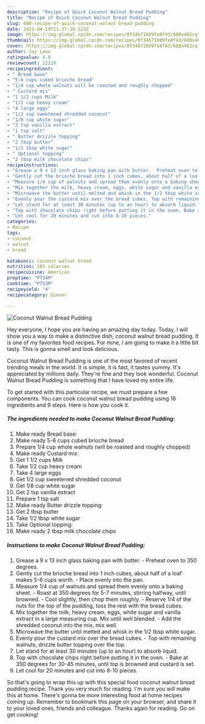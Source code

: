 ```yaml
---
description: "Recipe of Quick Coconut Walnut Bread Pudding"
title: "Recipe of Quick Coconut Walnut Bread Pudding"
slug: 608-recipe-of-quick-coconut-walnut-bread-pudding
date: 2021-04-19T11:37:10.523Z
image: https://img-global.cpcdn.com/recipes/0f34b71089fe8f43/680x482cq70/coconut-walnut-bread-pudding-recipe-main-photo.jpg
thumbnail: https://img-global.cpcdn.com/recipes/0f34b71089fe8f43/680x482cq70/coconut-walnut-bread-pudding-recipe-main-photo.jpg
cover: https://img-global.cpcdn.com/recipes/0f34b71089fe8f43/680x482cq70/coconut-walnut-bread-pudding-recipe-main-photo.jpg
author: Jay Lane
ratingvalue: 4.8
reviewcount: 12219
recipeingredient:
- " Bread base"
- "5-6 cups cubed brioche bread"
- "1/4 cup whole walnuts will be roasted and roughly chopped"
- " Custard mix"
- "1 1/2 cups Milk"
- "1/2 cup heavy cream"
- "4 large eggs"
- "1/2 cup sweetened shredded coconut"
- "1/8 cup white sugar"
- "2 tsp vanilla extract"
- "1 tsp salt"
- " Butter drizzle topping"
- "2 tbsp butter"
- "1/2 tbsp white sugar"
- " Optional topping"
- "2 tbsp milk chocolate chips"
recipeinstructions:
- "Grease a 9 x 13 inch glass baking pan with butter.  Preheat oven to 350 degrees."
- "Gently cut the brioche bread into 1 inch cubes, about half of a loaf makes 5-6 cups worth.  Place evenly into the pan."
- "Measure 1/4 cup of walnuts and spread them evenly onto a baking sheet. Roast at 350 degrees for 5-7 minutes, stirring halfway, until browned. Cool slightly, then chop them roughly. Reserve 1/4 of the nuts for the top of the pudding, toss the rest with the bread cubes."
- "Mix together the milk, heavy cream, eggs, white sugar and vanilla extract in a large measuring cup. Mix until well blended. Add the shredded coconut into the mix, mix well."
- "Microwave the butter until melted and whisk in the 1/2 tbsp white sugar."
- "Evenly pour the custard mix over the bread cubes. Top with remaining walnuts, drizzle butter topping over the top."
- "Let stand for at least 30 minutes (up to an hour) to absorb liquid."
- "Top with chocolate chips right before putting it in the oven. Bake at 350 degrees for 30-45 minutes, until top is browned and custard is set."
- "Let cool for 20 minutes and cut into 8-10 pieces."
categories:
- Recipe
tags:
- coconut
- walnut
- bread

katakunci: coconut walnut bread 
nutrition: 203 calories
recipecuisine: American
preptime: "PT34M"
cooktime: "PT53M"
recipeyield: "4"
recipecategory: Dinner

---
```



![Coconut Walnut Bread Pudding](https://img-global.cpcdn.com/recipes/0f34b71089fe8f43/680x482cq70/coconut-walnut-bread-pudding-recipe-main-photo.jpg)

Hey everyone, I hope you are having an amazing day today. Today, I will show you a way to make a distinctive dish, coconut walnut bread pudding. It is one of my favorites food recipes. For mine, I am going to make it a little bit tasty. This is gonna smell and look delicious.



Coconut Walnut Bread Pudding is one of the most favored of recent trending meals in the world. It is simple, it is fast, it tastes yummy. It's appreciated by millions daily. They're fine and they look wonderful. Coconut Walnut Bread Pudding is something that I have loved my entire life.


To get started with this particular recipe, we must prepare a few components. You can cook coconut walnut bread pudding using 16 ingredients and 9 steps. Here is how you cook it.

<!--inarticleads1-->

##### The ingredients needed to make Coconut Walnut Bread Pudding:

1. Make ready  Bread base:
1. Make ready 5-6 cups cubed brioche bread
1. Prepare 1/4 cup whole walnuts (will be roasted and roughly chopped)
1. Make ready  Custard mix:
1. Get 1 1/2 cups Milk
1. Take 1/2 cup heavy cream
1. Take 4 large eggs
1. Get 1/2 cup sweetened shredded coconut
1. Get 1/8 cup white sugar
1. Get 2 tsp vanilla extract
1. Prepare 1 tsp salt
1. Make ready  Butter drizzle topping:
1. Get 2 tbsp butter
1. Take 1/2 tbsp white sugar
1. Take  Optional topping:
1. Make ready 2 tbsp milk chocolate chips




<!--inarticleads2-->

##### Instructions to make Coconut Walnut Bread Pudding:

1. Grease a 9 x 13 inch glass baking pan with butter.  - Preheat oven to 350 degrees.
1. Gently cut the brioche bread into 1 inch cubes, about half of a loaf makes 5-6 cups worth.  - Place evenly into the pan.
1. Measure 1/4 cup of walnuts and spread them evenly onto a baking sheet. - Roast at 350 degrees for 5-7 minutes, stirring halfway, until browned. - Cool slightly, then chop them roughly. - Reserve 1/4 of the nuts for the top of the pudding, toss the rest with the bread cubes.
1. Mix together the milk, heavy cream, eggs, white sugar and vanilla extract in a large measuring cup. Mix until well blended. - Add the shredded coconut into the mix, mix well.
1. Microwave the butter until melted and whisk in the 1/2 tbsp white sugar.
1. Evenly pour the custard mix over the bread cubes. - Top with remaining walnuts, drizzle butter topping over the top.
1. Let stand for at least 30 minutes (up to an hour) to absorb liquid.
1. Top with chocolate chips right before putting it in the oven. - Bake at 350 degrees for 30-45 minutes, until top is browned and custard is set.
1. Let cool for 20 minutes and cut into 8-10 pieces.




So that's going to wrap this up with this special food coconut walnut bread pudding recipe. Thank you very much for reading. I'm sure you will make this at home. There's gonna be more interesting food at home recipes coming up. Remember to bookmark this page on your browser, and share it to your loved ones, friends and colleague. Thanks again for reading. Go on get cooking!
